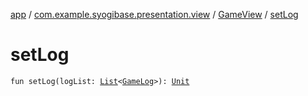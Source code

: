 [app](../../index.md) / [com.example.syogibase.presentation.view](../index.md) / [GameView](index.md) / [setLog](./set-log.md)

# setLog

`fun setLog(logList: `[`List`](https://kotlinlang.org/api/latest/jvm/stdlib/kotlin.collections/-list/index.html)`<`[`GameLog`](../../com.example.syogibase.domain.model/-game-log/index.md)`>): `[`Unit`](https://kotlinlang.org/api/latest/jvm/stdlib/kotlin/-unit/index.html)
